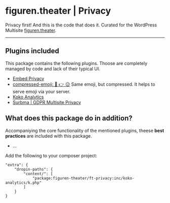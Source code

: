 # figuren.theater | Privacy

Privacy first! And this is the code that does it. Curated for the WordPress Multisite [figuren.theater](https://figuren.theater).

---

## Plugins included

This package contains the following plugins. 
Thoose are completely managed by code and lack of their typical UI.

* [Embed Privacy](https://wordpress.org/plugins/embed-privacy/#developers)
* [compressed-emoji: 😬 👉 😑](https://github.com/mustafauysal/compressed-emoji/)
    Same emoji, but compressed. It helps to serve emoji via your server.
* [Koko Analytics](https://wordpress.org/plugins/koko-analytics/#developers)
* [Surbma | GDPR Multisite Privacy](https://wordpress.org/plugins/surbma-gdpr-multisite-privacy/#developers)


## What does this package do in addition?

Accompaniying the core functionality of the mentioned plugins, theese **best practices** are included with this package.

- ...


Add the following to your composer project:

```
"extra": {
    "dropin-paths": {
        "content/": [
            "package:figuren-theater/ft-privacy:inc/koko-analytics/k.php"
        ]
    }
}
```
